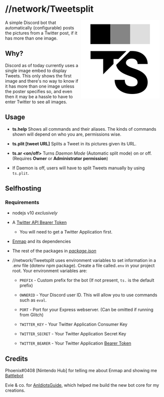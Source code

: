 # //network/Tweetsplit

<img align="right" width="256px" height="256px" src="images/TS.png">

A simple Discord bot that automatically (configurable) posts the pictures from a Twitter post, if it has more than one image.

## Why?

Discord as of today currently uses a single image embed to display Tweets. This only shows the first image and there's no way to know if it has more than one image unless the poster specifies so, and even then it may be a hassle to have to enter Twitter to see all images.

## Usage

* **ts.help**
Shows all commands and their aliases.
The kinds of commands shown will depend on who you are, permissions wise.

* **ts.plit [tweet URL]**
Splits a Tweet in its pictures given its URL.

* **ts.ar <on/off>**
Turns *Daemon Mode* (Automatic split mode) on or off. (Requires **Owner** or **Administrator permission**)
* If Daemon is off, users will have to split Tweets manually by using `ts.plit`.

## Selfhosting

### Requirements
   * nodejs v10 *exclusively*
   * A [Twitter API Bearer Token](https://developer.twitter.com/en/docs/basics/authentication/guides/bearer-tokens)
      * You will need to get a Twitter Application first.
   * [Enmap](http://enmap.evie.dev/) and its dependencies
   * The rest of the packages in *[package.json](package.json)*

   * //network/Tweetsplit uses environment variables to set information in a .env file (dotenv npm package). Create a file called``.env`` in your project root. Your environment variables are:

     * ``PREFIX`` - Custom prefix for the bot (If not present, ``ts.`` is the default prefix)

     * ``OWNERID`` - Your Discord user ID. This will allow you to use commands such as ``eval``.

     * ``PORT`` - Port for your Express webserver. (Can be omitted if running from Glitch)

     * ``TWITTER_KEY`` - Your Twitter Application Consumer Key

     * ``TWITTER_SECRET`` - Your Twitter Application Secret Key

     * ``TWITTER_BEARER`` - Your Twitter Application [Bearer Token](https://developer.twitter.com/en/docs/basics/authentication/guides/bearer-tokens)

## Credits
Phoenix#0408 [Nintendo Hub] for telling me about Enmap and showing me [Battlebot](https://github.com/Phoenix1128/BattleBot)

Evie & co. for [AnIdiotsGuide](http://anidiots.guide), which helped me build the new bot core for my creations.